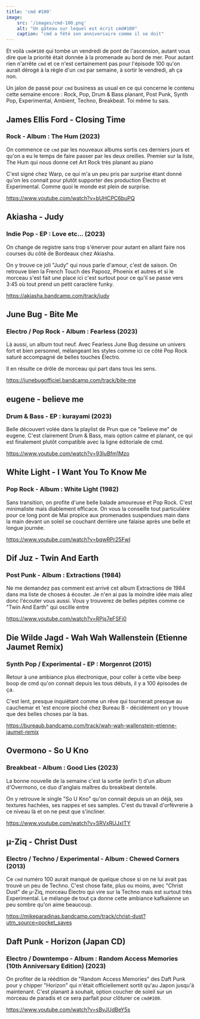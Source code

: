 ```yaml
---
title: 'cmd #100'
image:
    src: '/images/cmd-100.png'
    alt: "Un gâteau sur lequel est écrit cmd#100"
    caption: "cmd a fêté son anniversaire comme il se doit"
---
```


Et voilà `cmd#100` qui tombe un vendredi de pont de l'ascension, autant vous dire que la priorité était donnée à la promenade au bord de mer. Pour autant rien n'arrête `cmd` et ce n'est certainement pas pour l'épisode 100 qu'on aurait dérogé à la règle d'un `cmd` par semaine, à sortir le vendredi, ah ça non.

Un jalon de passé pour `cmd` business as usual en ce qui concerne le contenu cette semaine encore : Rock, Pop, Drum & Bass planant, Post Punk, Synth Pop, Experimental, Ambient, Techno, Breakbeat. Toi même tu sais.



## James Ellis Ford - Closing Time

### Rock - Album : The Hum (2023)

On commence ce `cmd` par les nouveaux albums sortis ces derniers jours et qu'on a eu le temps de faire passer par les deux oreilles. Premier sur la liste, The Hum qui nous donne cet Art Rock très planant au piano

C'est signé chez Warp, ce qui m'a un peu pris par surprise étant donné qu'on les connait pour plutôt supporter des production Électro et Experimental. Comme quoi le monde est plein de surprise.

https://www.youtube.com/watch?v=bUHCPC6buPQ



## Akiasha - Judy

### Indie Pop - EP : Love etc​.​.​. (2023)

On change de registre sans trop s'énerver pour autant en allant faire nos courses du côté de Bordeaux chez Akiasha.

On y trouve ce joli "Judy" qui nous parle d'amour, c'est de saison. On retrouve bien la French Touch des Papooz, Phoenix et autres et si le morceau s'est fait une place ici c'est surtout pour ce qu'il se passe vers 3:45 où tout prend un petit caractère funky.

https://akiasha.bandcamp.com/track/judy



## June Bug - Bite Me

### Electro / Pop Rock - Album : Fearless (2023)

Là aussi, un album tout neuf. Avec Fearless June Bug dessine un univers fort et bien personnel, mélangeant les styles comme ici ce côté Pop Rock saturé accompagné de belles touches Électro. 

Il en résulte ce drôle de morceau qui part dans tous les sens.

https://junebugofficiel.bandcamp.com/track/bite-me



## eugene - believe me

### Drum & Bass - EP : kurayami (2023)

Belle découvert volée dans la playlist de Prun que ce "believe me" de eugene. C'est clairement Drum & Bass, mais option calme et planant, ce qui est finalement plutôt compatible avec la ligne éditoriale de cmd.

https://www.youtube.com/watch?v=93IuBfm1Mzo



## White Light - I Want You To Know Me

### Pop Rock - Album : White Light (1982)

Sans transition, on profite d'une belle balade amoureuse et Pop Rock. C'est minimaliste mais diablement efficace. On vous la conseille tout particulière pour ce long pont de Mai propice aux promenades suspendues main dans la main devant un soleil se couchant derrière une falaise après une belle et longue journée.

https://www.youtube.com/watch?v=bqwRPr25FwI




## Dif Juz - Twin And Earth

### Post Punk - Album : Extractions (1984)

Ne me demandez pas comment est arrivé cet album Extractions de 1984 dans ma liste de choses à écouter. Je n'en ai pas la moindre idée mais allez donc l'écouter vous aussi. Vous y trouverez de belles pépites comme ce "Twin And Earth" qui oscille entre 

https://www.youtube.com/watch?v=RPjs7eFSFi0



## Die Wilde Jagd - Wah Wah Wallenstein (Etienne Jaumet Remix)

### Synth Pop / Experimental - EP : Morgenrot (2015)

Retour à une ambiance plus électronique, pour coller à cette vibe beep boop de cmd qu'on connait depuis les tous débuts, il y a 100 épisodes de ça.

C'est lent, presque inquiétant comme un rêve qui tournerait presque au cauchemar et 'est encore pioché chez Bureau B - décidément on y trouve que des belles choses par là bas.

https://bureaub.bandcamp.com/track/wah-wah-wallenstein-etienne-jaumet-remix



## Overmono - So U Kno

### Breakbeat - Album : Good Lies (2023)

La bonne nouvelle de la semaine c'est la sortie (enfin !) d'un album d'Overmono, ce duo d'anglais maîtres du breakbeat dentelle.

On y retrouve le single "So U Kno" qu'on connait depuis un an déjà, ses textures hachées, ses nappes et ses samples. C'est du travail d'orfèvrerie à ce niveau là et on ne peut que s'incliner.

https://www.youtube.com/watch?v=SRVxRUJxITY



## µ-Ziq - Christ Dust

### Electro / Techno / Experimental - Album : Chewed Corners (2013)

Ce `cmd` numéro 100 aurait manqué de quelque chose si on ne lui avait pas trouvé un peu de Techno. C'est chose faite, plus ou moins, avec "Christ Dust" de µ-Ziq, morceau Électro qui vire sur la Techno mais est surtout très Experimental. Le mélange de tout ça donne cette ambiance kafkaïenne un peu sombre qu'on aime beaucoup.

https://mikeparadinas.bandcamp.com/track/christ-dust?utm_source=pocket_saves



## Daft Punk - Horizon (Japan CD)

### Electro / Downtempo - Album : Random Access Memories (10th Anniversary Edition) (2023)

On profiter de la réédition de "Random Access Memories" des Daft Punk pour y chipper "Horizon" qui n'était officiellement sortit qu'au Japon jusqu'à maintenant. C'est planant à souhait, option coucher de soleil sur un morceau de paradis et ce sera parfait pour clôturer ce `cmd#100`.

https://www.youtube.com/watch?v=sBvJUdBeY5s




